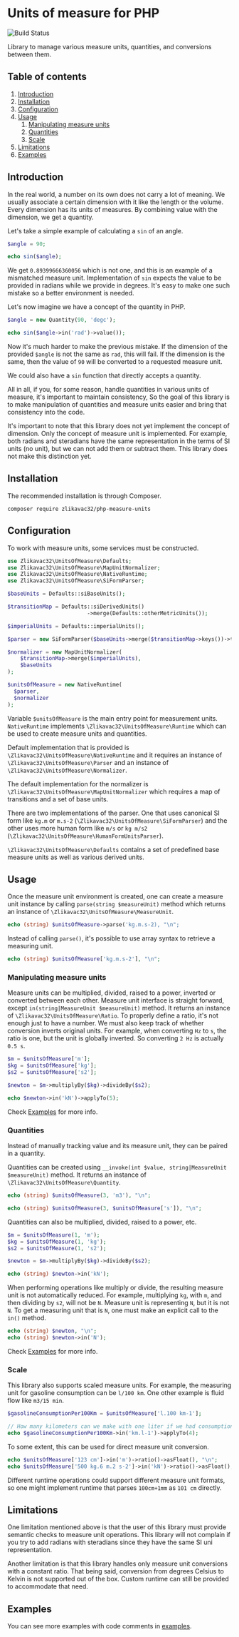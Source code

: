 # Units of measure for PHP

![Build Status](https://github.com/zlikavac32/php-measuring-units/workflows/Build/badge.svg?branch=master)

Library to manage various measure units, quantities, and conversions between them.

## Table of contents

1. [Introduction](#introduction)
1. [Installation](#installation)
1. [Configuration](#configuration)
1. [Usage](#usage)
    1. [Manipulating measure units](#manipulating-measure-units)
    1. [Quantities](#quantities)
    1. [Scale](#scale)
1. [Limitations](#limitations)
1. [Examples](#examples)

## Introduction

In the real world, a number on its own does not carry a lot of meaning. We usually associate a certain dimension with it like the length or the volume. Every dimension has its units of measures. By combining value with the dimension, we get a quantity.

Let's take a simple example of calculating a `sin` of an angle.

```php
$angle = 90;

echo sin($angle);
```

We get `0.89399666360056` which is not one, and this is an example of a mismatched measure unit. Implementation of `sin` expects the value to be provided in radians while we provide in degrees.  It's easy to make one such mistake so a better environment is needed.

Let's now imagine we have a concept of the quantity in PHP. 

```php
$angle = new Quantity(90, 'degc');

echo sin($angle->in('rad')->value());
```

Now it's much harder to make the previous mistake. If the dimension of the provided `$angle` is not the same as `rad`, this will fail. If the dimension is the same, then the value of `90` will be converted to a requested measure unit.

We could also have a `sin` function that directly accepts a quantity. 

All in all, if you, for some reason, handle quantities in various units of measure, it's important to maintain consistency, So the goal of this library is to make manipulation of quantities and measure units easier and bring that consistency into the code.

It's important to note that this library does not yet implement the concept of dimension. Only the concept of measure unit is implemented. For example, both radians and steradians have the same representation in the terms of SI units (no unit), but we can not add them or subtract them. This library does not make this distinction yet.

## Installation

The recommended installation is through Composer.

```
composer require zlikavac32/php-measure-units
```

## Configuration

To work with measure units, some services must be constructed.

```php
use Zlikavac32\UnitsOfMeasure\Defaults;
use Zlikavac32\UnitsOfMeasure\MapUnitNormalizer;
use Zlikavac32\UnitsOfMeasure\NativeRuntime;
use Zlikavac32\UnitsOfMeasure\SiFormParser;

$baseUnits = Defaults::siBaseUnits();

$transitionMap = Defaults::siDerivedUnits()
                         ->merge(Defaults::otherMetricUnits());

$imperialUnits = Defaults::imperialUnits();

$parser = new SiFormParser($baseUnits->merge($transitionMap->keys())->toArray(), $imperialUnits->keys()->toArray());

$normalizer = new MapUnitNormalizer(
    $transitionMap->merge($imperialUnits),
    $baseUnits
);

$unitsOfMeasure = new NativeRuntime(
  $parser,
  $normalizer
);
```

Variable `$unitsOfMeasure` is the main entry point for measurement units. `NativeRuntime` implements `\Zlikavac32\UnitsOfMeasure\Runtime` which can be used to create measure units and quantities.

Default implementation that is provided is `\Zlikavac32\UnitsOfMeasure\NativeRuntime` and it requires an instance of `\Zlikavac32\UnitsOfMeasure\Parser` and an instance of `\Zlikavac32\UnitsOfMeasure\Normalizer`.

The default implementation for the normalizer is `\Zlikavac32\UnitsOfMeasure\MapUnitNormalizer` which requires a map of transitions and a set of base units.

There are two implementations of the parser. One that uses canonical SI form like `kg.m` or `m.s-2` (`\Zlikavac32\UnitsOfMeasure\SiFormParser`) and the other uses more human form like `m/s` or `kg m/s2` (`\Zlikavac32\UnitsOfMeasure\HumanFormUnitsParser`).

`\Zlikavac32\UnitsOfMeasure\Defaults` contains a set of predefined base measure units as well as various derived units.

## Usage

Once the measure unit environment is created, one can create a measure unit instance by calling `parse(string $measureUnit)` method which returns an instance of `\Zlikavac32\UnitsOfMeasure\MeasureUnit`.

```php
echo (string) $unitsOfMeasure->parse('kg.m.s-2), "\n";
```

Instead of calling `parse()`, it's possible to use array syntax to retrieve a measuring unit.

```php
echo (string) $unitsOfMeasure['kg.m.s-2'], "\n";
```

### Manipulating measure units

Measure units can be multiplied, divided, raised to a power, inverted or converted between each other. Measure unit interface is straight forward, except `in(string|MeasureUnit $measureUnit)` method. It returns an instance of `\Zlikavac32\UnitsOfMeasure\Ratio`. To properly define a ratio, it's not enough just to have a number. We must also keep track of whether conversion inverts original units. For example, when converting `Hz` to `s`, the ratio is one, but the unit is globally inverted. So converting `2 Hz` is actually `0.5 s`.

```php
$m = $unitsOfMeasure['m'];
$kg = $unitsOfMeasure['kg'];
$s2 = $unitsOfMeasure['s2'];

$newton = $m->multiplyBy($kg)->divideBy($s2);

echo $newton->in('kN')->applyTo(5);
``` 

Check [Examples](#examples) for more info.

### Quantities

Instead of manually tracking value and its measure unit, they can be paired in a quantity.

Quantities can be created using `__invoke(int $value, string|MeasureUnit $measureUnit)` method. It returns an instance of `\Zlikavac32\UnitsOfMeasure\Quantity`.

```php
echo (string) $unitsOfMeasure(3, 'm3'), "\n";

echo (string) $unitsOfMeasure(3, $unitsOfMeasure['s']), "\n";
```

Quantities can also be multiplied, divided, raised to a power, etc. 

```php
$m = $unitsOfMeasure(1, 'm');
$kg = $unitsOfMeasure(1, 'kg');
$s2 = $unitsOfMeasure(1, 's2');

$newton = $m->multiplyBy($kg)->divideBy($s2);

echo (string) $newton->in('kN');
```

When performing operations like multiply or divide, the resulting measure unit is not automatically reduced. For example, multiplying `kg`, with `m`, and then dividing by `s2`, will not be `N`. Measure unit is representing `N`, but it is not `N`. To get a measuring unit that is `N`, one must make an explicit call to the `in()` method.

```php
echo (string) $newton, "\n";
echo (string) $newton->in('N');
```

Check [Examples](#examples) for more info.

### Scale

This library also supports scaled measure units. For example, the measuring unit for gasoline consumption can be `l/100 km`. One other example is fluid flow like `m3/15 min`.

```php
$gasolineConsumptionPer100Km = $unitsOfMeasure['l.100 km-1'];

// How many kilometers can we make with one liter if we had consumption of 4 liters per 100 kilometers
echo $gasolineConsumptionPer100Km->in('km.l-1')->applyTo(4);
```

To some extent, this can be used for direct measure unit conversion.

```php
echo $unitsOfMeasure['123 cm']->in('m')->ratio()->asFloat(), "\n";
echo $unitsOfMeasure['500 kg.6 m.2 s-2']->in('kN')->ratio()->asFloat();
```

Different runtime operations could support different measure unit formats, so one might implement runtime that parses `100cm+1mm` as `101 cm` directly. 

## Limitations

One limitation mentioned above is that the user of this library must provide semantic checks to measure unit operations. This library will not complain if you try to add radians with steradians since they have the same SI uni representation.

Another limitation is that this library handles only measure unit conversions with a constant ratio. That being said, conversion from degrees Celsius to Kelvin is not supported out of the box. Custom runtime can still be provided to accommodate that need.

## Examples

You can see more examples with code comments in [examples](/examples).
